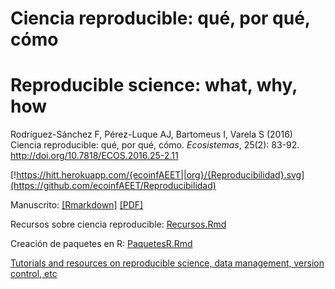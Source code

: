 # Ciencia reproducible: qué, por qué, cómo

# Reproducible science: what, why, how


Rodríguez-Sánchez F, Pérez-Luque AJ, Bartomeus I, Varela S (2016) Ciencia reproducible: qué, por qué, cómo. *Ecosistemas*, 25(2): 83-92. http://doi.org/10.7818/ECOS.2016.25-2.11

[!https://hitt.herokuapp.com/{ecoinfAEET||org}/{Reproducibilidad}.svg](https://github.com/ecoinfAEET/Reproducibilidad)


Manuscrito: [[Rmarkdown]](https://github.com/ecoinfAEET/Reproducibilidad/blob/master/Repro_ms.Rmd) [[PDF]](http://www.revistaecosistemas.net/index.php/ecosistemas/article/download/1178/973)

Recursos sobre ciencia reproducible: [Recursos.Rmd](https://github.com/ecoinfAEET/Reproducibilidad/blob/master/Recursos.Rmd)

Creación de paquetes en R: [PaquetesR.Rmd](https://github.com/ecoinfAEET/Reproducibilidad/blob/master/PaquetesR.Rmd)

[Tutorials and resources on reproducible science, data management, version control, etc](https://github.com/ecoinfAEET/Reproducibilidad/blob/master/Recursos.Rmd)

